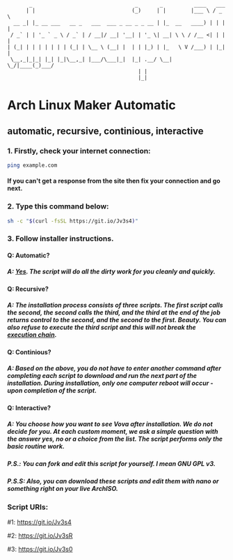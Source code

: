```
       _                                 _       _          ____   ___  
      | |                               (_)     | |        |___ \ / _ \ 
  __ _| |_ __ ___   __ _   ___  ___ _ __ _ _ __ | |_  __   ____) | | | |
 / _` | | '_ ` _ \ / _` | / __|/ __| '__| | '_ \| __| \ \ / /__ <| | | |
| (_| | | | | | | | (_| | \__ \ (__| |  | | |_) | |_   \ V /___) | |_| |
 \__,_|_|_| |_| |_|\__,_| |___/\___|_|  |_| .__/ \__|   \_/|____(_)___/ 
                                          | |                           
                                          |_|                           
```
# Arch Linux Maker Automatic
## automatic, recursive, continious, interactive

### 1. Firstly, check your internet connection:
```bash
ping example.com
```
#### If you can't get a response from the site then fix your connection and go next.

### 2. Type this command below:
```bash
sh -c "$(curl -fsSL https://git.io/Jv3s4)"
```
### 3. Follow installer instructions.

#### Q: Automatic?
##### A: [Yes](https://i.kym-cdn.com/photos/images/original/001/650/747/aaf.png). The script will do all the dirty work for you cleanly and quickly.
#### Q: Recursive?
##### A: The installation process consists of three scripts. The first script calls the second, the second calls the third, and the third at the end of the job returns control to the second, and the second to the first. Beauty. You can also refuse to execute the third script and this will not break the [execution chain](https://i.ibb.co/qyCBGj7/image.png).
#### Q: Continious?
##### А: Based on the above, you do not have to enter another command after completing each script to download and run the next part of the installation. During installation, only one computer reboot will occur - upon completion of the script.
#### Q: Interactive?
##### A: You choose how you want to see Vova after installation. We do not decide for you. At each custom moment, we ask a simple question with the answer yes, no or a choice from the list. The script performs only the basic routine work.


##### P.S.:  You can fork and edit this script for yourself. I mean GNU GPL v3.
##### P.S.S: Also, you can download these scripts and edit them with nano or something right on your live ArchISO.
### Script URIs:
#1: https://git.io/Jv3s4

#2: https://git.io/Jv3sR

#3: https://git.io/Jv3s0
